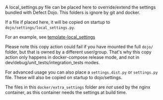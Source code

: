 A local_settings.py file can be placed here to override/extend the settings bundled with Defect Dojo.
This folders is ignore by git and docker.

If a file if placed here, it will be copied on startup to `dojo/settings/local_settings.py`.

For an example, see [template-local_settings](../dojo/settings/template-local_settings)

Please note this copy action could fail if you have mounted the full `dojo/` folder, but that is owned by a different user/group.
That's why this copy action only happens in docker-compose release mode, and not in dev/debug/unit_tests/integration_tests modes.

For advanced usage you can also place a `settings.dist.py` or `settings.py` file. These will also be copied on startup to dojo/settings.

The files in this `docker/extra_settings` folder are *not* used by the nginx container, as this container needs the settings at build time.


